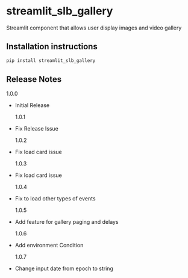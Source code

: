 # streamlit_slb_gallery

Streamlit component that allows user display images and video gallery

## Installation instructions

```sh
pip install streamlit_slb_gallery
```

## Release Notes

1.0.0

- Initial Release

  1.0.1

- Fix Release Issue

  1.0.2

- Fix load card issue

  1.0.3

- Fix load card issue

  1.0.4

- Fix to load other types of events

  1.0.5

- Add feature for gallery paging and delays

  1.0.6

- Add environment Condition

  1.0.7

- Change input date from epoch to string
